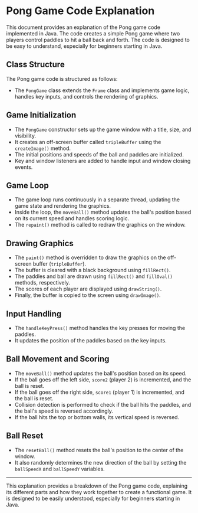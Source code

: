 # Pong Game Code Explanation

This document provides an explanation of the Pong game code implemented in Java. The code creates a simple Pong game where two players control paddles to hit a ball back and forth. The code is designed to be easy to understand, especially for beginners starting in Java.

## Class Structure

The Pong game code is structured as follows:

- The `PongGame` class extends the `Frame` class and implements game logic, handles key inputs, and controls the rendering of graphics.

## Game Initialization

- The `PongGame` constructor sets up the game window with a title, size, and visibility.
- It creates an off-screen buffer called `tripleBuffer` using the `createImage()` method.
- The initial positions and speeds of the ball and paddles are initialized.
- Key and window listeners are added to handle input and window closing events.

## Game Loop

- The game loop runs continuously in a separate thread, updating the game state and rendering the graphics.
- Inside the loop, the `moveBall()` method updates the ball's position based on its current speed and handles scoring logic.
- The `repaint()` method is called to redraw the graphics on the window.

## Drawing Graphics

- The `paint()` method is overridden to draw the graphics on the off-screen buffer (`tripleBuffer`).
- The buffer is cleared with a black background using `fillRect()`.
- The paddles and ball are drawn using `fillRect()` and `fillOval()` methods, respectively.
- The scores of each player are displayed using `drawString()`.
- Finally, the buffer is copied to the screen using `drawImage()`.

## Input Handling

- The `handleKeyPress()` method handles the key presses for moving the paddles.
- It updates the position of the paddles based on the key inputs.

## Ball Movement and Scoring

- The `moveBall()` method updates the ball's position based on its speed.
- If the ball goes off the left side, `score2` (player 2) is incremented, and the ball is reset.
- If the ball goes off the right side, `score1` (player 1) is incremented, and the ball is reset.
- Collision detection is performed to check if the ball hits the paddles, and the ball's speed is reversed accordingly.
- If the ball hits the top or bottom walls, its vertical speed is reversed.

## Ball Reset

- The `resetBall()` method resets the ball's position to the center of the window.
- It also randomly determines the new direction of the ball by setting the `ballSpeedX` and `ballSpeedY` variables.

---

This explanation provides a breakdown of the Pong game code, explaining its different parts and how they work together to create a functional game. It is designed to be easily understood, especially for beginners starting in Java.
